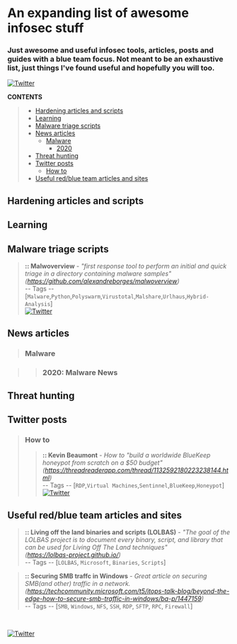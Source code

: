 # An expanding list of awesome infosec stuff
### Just awesome and useful infosec tools, articles, posts and guides with a blue team focus. Not meant to be an exhaustive list, just things I've found useful and hopefully you will too.

[<img alt="Twitter" src="https://img.shields.io/twitter/follow/Net_Use_steve?label=Follow">](https://twitter.com/intent/follow?screen_name=Net_Use_steve)

**CONTENTS**
> - [Hardening articles and scripts](#hardening-articles-and-scripts)
> - [Learning](#learning)
> - [Malware triage scripts](#malware-triage-scripts)
> - [News articles](#news-articles)
>   - [Malware](#malware)
>     - [2020](#2020-malware-news)
> - [Threat hunting](#threat-hunting)
> - [Twitter posts](#twitter-posts)
>   - [How to](#how-to)
> - [Useful red/blue team articles and sites](#useful-redblue-team-articles-and-sites)


## Hardening articles and scripts

## Learning

## Malware triage scripts
> **:: Malwoverview** - _"first response tool to perform an initial and quick triage in a directory containing malware samples"_<br> 
 _(https://github.com/alexandreborges/malwoverview)_<br>
> -- Tags -- [`Malware`,`Python`,`Polyswarm`,`Virustotal`,`Malshare`,`Urlhaus`,`Hybrid-Analysis`] <br>
[<img alt="Twitter" src="https://img.shields.io/twitter/follow/ale_sp_brazil?label=Follow-Author">](https://twitter.com/intent/follow?screen_name=ale_sp_brazil) <br>

## News articles

> ### Malware

>>   ### 2020: Malware News

## Threat hunting

## Twitter posts

> ### How to
>> **:: Kevin Beaumont** - _How to "build a worldwide BlueKeep honeypot from scratch on a $50 budget"_ <br>
>> _(https://threadreaderapp.com/thread/1132592180223238144.html)_<br>
>> -- Tags -- [`RDP`,`Virtual Machines`,`Sentinnel`,`BlueKeep`,`Honeypot`] <br>
[<img alt="Twitter" src="https://img.shields.io/twitter/follow/GossiTheDog?label=Follow-Author">](https://twitter.com/intent/follow?screen_name=GossiTheDog) <br> 

## Useful red/blue team articles and sites
> **:: Living off the land binaries and scripts (LOLBAS)** - _"The goal of the LOLBAS project is to document every binary, script, and library that can be used for Living Off The Land techniques"_<br>
> _(https://lolbas-project.github.io/)_ <br>
> -- Tags -- [`LOLBAS`, `Microsoft`, `Binaries`, `Scripts`] <br>

> **:: Securing SMB traffc in Windows** - _Great article on securing SMB(and other) traffic in a network._<br>
> _(https://techcommunity.microsoft.com/t5/itops-talk-blog/beyond-the-edge-how-to-secure-smb-traffic-in-windows/ba-p/1447159)_ <br>
> -- Tags -- [`SMB`, `Windows`, `NFS`, `SSH`, `RDP`, `SFTP`, `RPC`, `Firewall`] <br>

<br>

[<img alt="Twitter" src="https://img.shields.io/twitter/follow/Net_Use_steve?label=Follow">](https://twitter.com/intent/follow?screen_name=Net_Use_steve)
